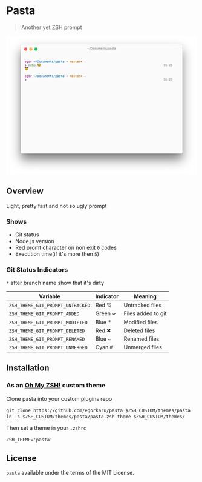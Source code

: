 # Pasta

> Another yet ZSH prompt

![screenshot](screenshot.png)

## Overview

Light, pretty fast and not so ugly prompt

### Shows

* Git status
* Node.js version
* Red promt character on non exit `0` codes
* Execution time(if it's more then `5`)

### Git Status Indicators

`*` after branch name show that it's dirty

| Variable | Indicator | Meaning |
|----------|-----------|---------|
| `ZSH_THEME_GIT_PROMPT_UNTRACKED` | Red % | Untracked files |
| `ZSH_THEME_GIT_PROMPT_ADDED` | Green ✓ | Files added to git |
| `ZSH_THEME_GIT_PROMPT_MODIFIED` | Blue * | Modified files |
| `ZSH_THEME_GIT_PROMPT_DELETED` | Red ✖ | Deleted files |
| `ZSH_THEME_GIT_PROMPT_RENAMED` | Blue ~ | Renamed files |
| `ZSH_THEME_GIT_PROMPT_UNMERGED` | Cyan # | Unmerged files 

## Installation

### As an [Oh My ZSH!](https://github.com/robbyrussell/oh-my-zsh) custom theme

Clone pasta into your custom plugins repo

```shell
git clone https://github.com/egorkaru/pasta $ZSH_CUSTOM/themes/pasta
ln -s $ZSH_CUSTOM/themes/pasta/pasta.zsh-theme $ZSH_CUSTOM/themes/
```
Then set a theme in your `.zshrc`

```shell
ZSH_THEME='pasta'
```

## License
`pasta` available under the terms of the MIT License.